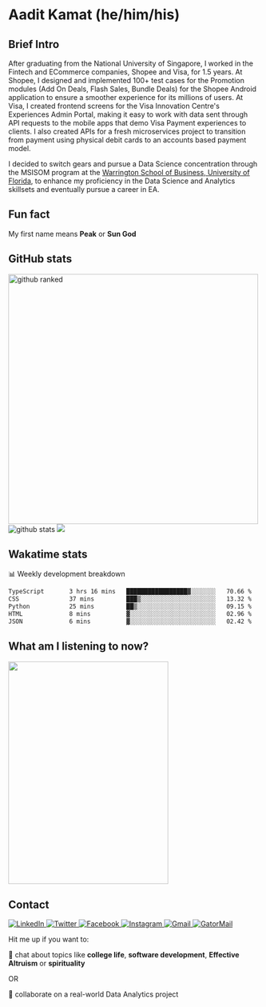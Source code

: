 # Aadit Kamat (he/him/his)

## Brief Intro
After graduating from the National University of Singapore, I worked in the Fintech and ECommerce companies, Shopee and Visa, for 1.5 years. At Shopee, I designed and implemented 100+ test cases for the Promotion modules (Add On Deals, Flash Sales, Bundle Deals) for the Shopee Android application to ensure a smoother experience for its millions of users. At Visa, I created frontend screens for the Visa Innovation Centre's Experiences Admin Portal, making it easy to work with data sent through API requests to the mobile apps that demo Visa Payment experiences to clients. I also created APIs for a fresh microservices project to transition from payment using physical debit cards to an accounts based payment model.

I decided to switch gears and pursue a Data Science concentration through the MSISOM program at the [Warrington School of Business, University of Florida](https://warrington.ufl.edu/), to enhance my proficiency in the Data Science and Analytics skillsets and eventually pursue a career in EA.

## Fun fact
My first name means **Peak** or **Sun God**

## GitHub stats
<div>
<img src="https://githubranked.com/api/generate?name=aaditkamat" alt="github ranked" height="500" />
<img src="https://github-profile-trophy.vercel.app/?username=aaditkamat&theme=onedark" alt="github stats" /> 
<img src="https://github-readme-streak-stats.herokuapp.com/?user=aaditkamat&theme=react" />
</div>

## Wakatime stats
📊 Weekly development breakdown
<!--START_SECTION:waka-->

```txt
TypeScript       3 hrs 16 mins   █████████████████▓░░░░░░░   70.66 %
CSS              37 mins         ███▒░░░░░░░░░░░░░░░░░░░░░   13.32 %
Python           25 mins         ██▒░░░░░░░░░░░░░░░░░░░░░░   09.15 %
HTML             8 mins          ▓░░░░░░░░░░░░░░░░░░░░░░░░   02.96 %
JSON             6 mins          ▓░░░░░░░░░░░░░░░░░░░░░░░░   02.42 %
```

<!--END_SECTION:waka-->

## What am I listening to now?
<img width="320" height="445" src="https://spotify-github-profile.vercel.app/api/view?uid=21w5qrmgsdsccbhg24a2x3fhi&cover_image=true&theme=default&show_offline=false&background_color=121212&interchange=false">

## Contact
<p>
<a href="https://www.linkedin.com/in/aaditkamat">
		<img alt="LinkedIn" src="https://img.shields.io/badge/LinkedIn-0077B5?style=for-the-badge&logo=linkedin&logoColor=white" />
</a>
<a href="https://twitter.com/aaditkamat">
		<img alt="Twitter" src="https://img.shields.io/badge/Twitter-1DA1F2?style=for-the-badge&logo=twitter&logoColor=white" />
</a>
<a href="https://facebook.com/AaditKam">
		<img alt="Facebook" src="https://img.shields.io/badge/Facebook-1877F2?style=for-the-badge&logo=facebook&logoColor=white" />
</a>
<a href="https://instagram.com/aadit_kamat/">
  <img alt="Instagram" src="https://img.shields.io/badge/Instagram-E4405F?style=for-the-badge&logo=instagram&logoColor=white"/>
</a>
<a href="mailto:playful_gambit0f@icloud.com">
   <img alt="Gmail" src="https://img.shields.io/badge/Gmail-D14836?style=for-the-badge&logo=gmail&logoColor=white"/>
</a>
<a href="mailto:aadit.kamat@ufl.edu">
   <img alt="GatorMail" src="https://img.shields.io/badge/Microsoft_Outlook-0078D4?style=for-the-badge&logo=microsoft-outlook&logoColor=white"/>
</a>
</p>

Hit me up if you want to:

💬 chat about topics like **college life**, **software development**, **Effective Altruism** or **spirituality**

OR

👯 collaborate on a real-world Data Analytics project

